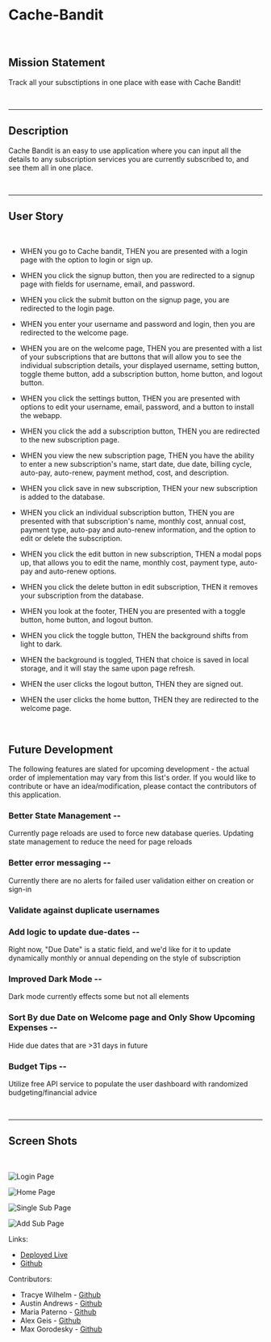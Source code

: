# Cache-Bandit

<br>

## Mission Statement
Track all your subsctiptions in one place with ease with Cache Bandit! 

<br>

---

## Description

Cache Bandit is an easy to use application where you can input all the details to any subscription services you are currently subscribed to, and see them all in one place. 

<br>

 ---

 ## User Story

 <br>

* WHEN you go to Cache bandit,
THEN you are presented with a login page with the option to login or sign up. 

* WHEN you click the signup button, then you are redirected to a signup page with fields for username, email, and password. 

* WHEN you click the submit button on the signup page, you are redirected to the login page. 

* WHEN you enter your username and password and login, then you are redirected to the welcome page. 

* WHEN you are on the welcome page,
THEN you are presented with a list of your subscriptions that are buttons that will allow you to see the individual subscription details, your displayed username, setting button, toggle theme button, add a subscription button, home button, and logout button. 

* WHEN you click the settings button,
THEN you are presented with options to edit your username, email, password, and a button to install the webapp. 

* WHEN you click the add a subscription button, 
THEN you are redirected to the new subscription page.

* WHEN you view the new subscription page, 
THEN you have the ability to enter a new subscription's name, start date, due date, billing cycle, auto-pay, auto-renew, payment method, cost, and description. 

* WHEN you click save in new subscription,
THEN your new subscription is added to the database. 

* WHEN you click an individual subscription button, 
THEN you are presented with that subscription's name, monthly cost, annual cost, payment type, auto-pay and auto-renew information, and the option to edit or delete the subscription. 

* WHEN you click the edit button in new subscription, 
THEN a modal pops up, that allows you to edit the name, monthly cost, payment type, auto-pay and auto-renew options. 

* WHEN you click the delete button in edit subscription, 
THEN it removes your subscription from the database. 

* WHEN you look at the footer,
THEN you are presented with a toggle button, home button, and logout button. 

* WHEN you click the toggle button,
THEN the background shifts from light to dark. 

* WHEN the background is toggled,
THEN that choice is saved in local storage, and it will stay the same upon page refresh.

* WHEN the user clicks the logout button,
THEN they are signed out. 

* WHEN the user clicks the home button, 
THEN they are redirected to the welcome page. 

<br>

## Future Development

The following features are slated for upcoming development - the actual order of implementation may vary from this list's order.
If you would like to contribute or have an idea/modification, please contact the contributors of this application.

### Better State Management -- 
Currently page reloads are used to force new database queries. Updating state management to reduce the need for page reloads

### Better error messaging -- 
Currently there are no alerts for failed user validation either on creation or sign-in

### Validate against duplicate usernames

### Add logic to update due-dates -- 
Right now, "Due Date" is  a static field, and we'd like for it to update dynamically monthly or annual depending on the style of subscription

### Improved Dark Mode --  
Dark mode currently effects some but not all elements

### Sort By due Date on Welcome page and Only Show Upcoming Expenses -- 
Hide due dates that are >31 days in future

### Budget Tips -- 
Utilize free API service to populate the user dashboard with randomized budgeting/financial advice

<br>

---

## Screen Shots

<br>


![Login Page](./client/src/components/Images/LoginPage.png)

![Home Page](./client/src/components/Images/HomePage.png)

![Single Sub Page](./client/src/components/Images/SingleSubPage.png)

![Add Sub Page](./client/src/components/Images/AddNewSub.png)







Links: 
* [Deployed Live](https://cache-bandit.herokuapp.com) 
* [Github](https://github.com/alexgeis/Subscription-Tracker)



Contributors:
* Tracye Wilhelm - [Github](https://github.com/tracyewilhelm)
* Austin Andrews - [Github](https://github.com/Capricious150)
* Maria Paterno - [Github](https://github.com/Paterma)
* Alex Geis - [Github](https://github.com/alexgeis) 
* Max Gorodesky - [Github](https://github.com/jmg5369)
